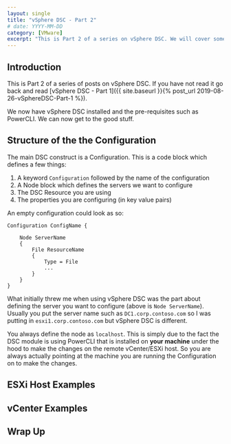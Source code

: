 ```yaml
---
layout: single
title: "vSphere DSC - Part 2"
# date: YYYY-MM-DD
category: [VMware]
excerpt: "This is Part 2 of a series on vSphere DSC. We will cover some simple vSphere DSC examples"
---
```

## Introduction

This is Part 2 of a series of posts on vSphere DSC. If you have not read it go back and read [vSphere DSC - Part 1]({{ site.baseurl }}{% post_url 2019-08-26-vSphereDSC-Part-1 %}).

We now have vSphere DSC installed and the pre-requisites such as PowerCLI. We can now get to the good stuff.

## Structure of the the Configuration

The main DSC construct is a Configuration. This is a code block which defines a few things:

1. A keyword `Configuration` followed by the name of the configuration
2. A Node block which defines the servers we want to configure
3. The DSC Resource you are using
4. The properties you are configuring (in key value pairs)

An empty configuration could look as so:

~~~ posh
Configuration ConfigName {

    Node ServerName
    {
        File ResourceName
        {
            Type = File
            ...
        }
    }
}
~~~

What initially threw me when using vSphere DSC was the part about defining the server you want to configure (above is `Node ServerName`). Usually you put the server name such as `DC1.corp.contoso.com` so I was putting in `esxi1.corp.contoso.com` but vSphere DSC is different.

You always define the node as `localhost`. This is simply due to the fact the DSC module is using PowerCLI that is installed on **your machine** under the hood to make the changes on the remote vCenter/ESXi host. So you are always actually pointing at the machine you are running the Configuration on to make the changes.



## ESXi Host Examples

## vCenter Examples

## Wrap Up
